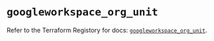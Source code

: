 # `googleworkspace_org_unit`

Refer to the Terraform Registory for docs: [`googleworkspace_org_unit`](https://www.terraform.io/docs/providers/googleworkspace/r/org_unit).
